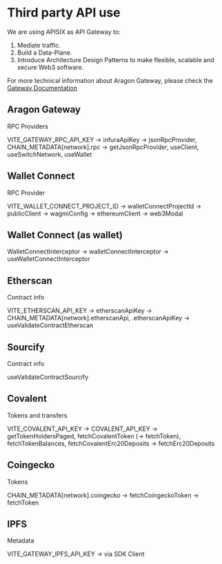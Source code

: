 # Third party API use

We are using APISIX as API Gateway to:

1. Mediate traffic.
2. Build a Data-Plane.
3. Introduce Architecture Design Patterns to make flexible, scalable and secure Web3 software.

For more technical information about Aragon Gateway, please check the [Gateway Documentation](https://github.com/aragon/gw-mediation-logic)

## Aragon Gateway

RPC Providers

VITE_GATEWAY_RPC_API_KEY -> infuraApiKey -> jsonRpcProvider, CHAIN_METADATA[network].rpc -> getJsonRpcProvider, useClient, useSwitchNetwork, useWallet

## Wallet Connect

RPC Provider

VITE_WALLET_CONNECT_PROJECT_ID -> walletConnectProjectId -> publicClient -> wagmiConfig -> ethereumClient -> web3Modal

## Wallet Connect (as wallet)

WalletConnectInterceptor -> walletConnectInterceptor -> useWalletConnectInterceptor

## Etherscan

Contract info

VITE_ETHERSCAN_API_KEY -> etherscanApiKey -> CHAIN_METADATA[network].etherscanApi, .etherscanApiKey -> useValidateContractEtherscan

## Sourcify

Contract info

useValidateContractSourcify

## Covalent

Tokens and transfers

VITE_COVALENT_API_KEY -> COVALENT_API_KEY -> getTokenHoldersPaged, fetchCovalentToken (-> fetchToken), fetchTokenBalances, fetchCovalentErc20Deposits -> fetchErc20Deposits

## Coingecko

Tokens

CHAIN_METADATA[network].coingecko -> fetchCoingeckoToken -> fetchToken

## IPFS

Metadata

VITE_GATEWAY_IPFS_API_KEY -> via SDK Client
